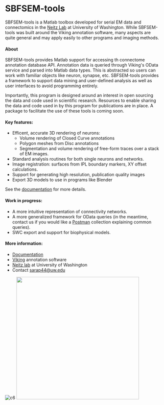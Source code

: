 # SBFSEM-tools

SBFSEM-tools is a Matlab toolbox developed for serial EM data and connectomics in the [Neitz Lab][neitz] at University of Washington. While SBFSEM-tools was built around the Viking annotation software, many aspects are quite general and may apply easily to other programs and imaging methods.

#### About
SBFSEM-tools provides Matlab support for accessing th connectome annotation database API. Annotation data is queried through Viking's OData service and parsed into Matlab data types. This is abstracted so users can work with familiar objects like neuron, synapse, etc. SBFSEM-tools provides a framework to support data mining and user-defined analysis as well as user interfaces to avoid programming entirely. 

Importantly, this program is designed around an interest in open sourcing the data and code used in scientific research. Resources to enable sharing the data and code used in by this program for publications are in place. A package to facilitate the use of these tools is coming soon. 

#### Key features:
- Efficent, accurate 3D rendering of neurons:
  - Volume rendering of Closed Curve annotations
  - Polygon meshes from Disc annotations
  - Segmentation and volume rendering of free-form traces over a stack of EM images. 
- Standard analysis routines for both single neurons and networks.
- Image registration: surfaces from IPL boundary markers, XY offset calculations.
- Support for generating high resolution, publication quality images
- Export 3D models to use in programs like Blender

See the [documentation][docs] for more details. 

#### Work in progress: 
- A more intuitive representation of connectivity networks. 
- A more generalized framework for OData queries (in the meantime, contact us if you would like a [Postman][postman] collection explaining common queries). 
- SWC export and support for biophysical models.

#### More information:
* [Documentation][docs]
* [Viking][viking] annotation software
* [Neitz lab][neitz] at University of Washington
* Contact sarap44@uw.edu

![c6](https://github.com/sarastokes/SBFSEM-tools/blob/master/docs/c6_render.png?raw=true)
<img src="https://github.com/sarastokes/SBFSEM-tools/blob/master/docs/renderapp_hcs2.png?raw=true" width="400">

[neitz]: <http://www.neitzvision.com/>
[viking]: <https://connectomes.utah.edu/>
[postman]: <https://www.getpostman.com/>
[docs]: <https://github.com/sarastokes/sbfsem-tools/wiki>
